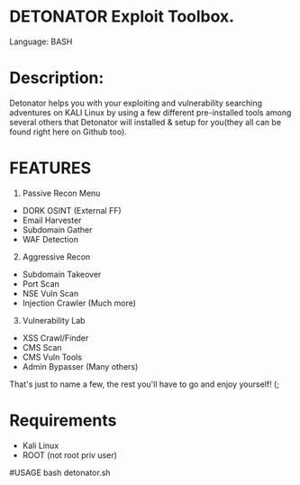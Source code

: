 # DETONATOR Exploit Toolbox.
Language: BASH

# Description:
Detonator helps you with your exploiting and vulnerability searching adventures on KALI Linux by using a few different pre-installed tools among several others that Detonator will installed & setup for you(they all can be found right here on Github too). 

# FEATURES
1) Passive Recon Menu
- DORK OSINT (External FF)
- Email Harvester
- Subdomain Gather
- WAF Detection

2) Aggressive Recon
- Subdomain Takeover
- Port Scan
- NSE Vuln Scan
- Injection Crawler 
(Much more)

3) Vulnerability Lab
- XSS Crawl/Finder
- CMS Scan
- CMS Vuln Tools
- Admin Bypasser
(Many others)

That's just to name a few, the rest you'll have to go and enjoy yourself! (;

# Requirements
- Kali Linux
- ROOT (not root priv user)

#USAGE
bash detonator.sh
